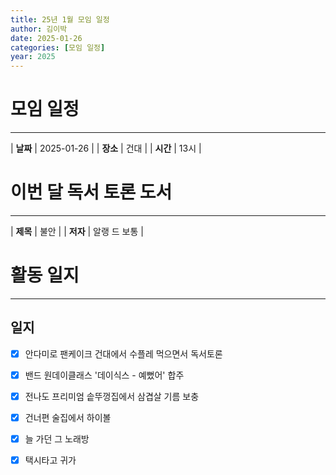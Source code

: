 ```yaml
---
title: 25년 1월 모임 일정
author: 김이박
date: 2025-01-26
categories: [모임 일정]
year: 2025
---
```


# **모임 일정**
---

| **날짜** | 2025-01-26 |
| **장소** | 건대        |
| **시간** | 13시   |


# **이번 달 독서 토론 도서**
---

| **제목** | 불안 |
| **저자** | 알랭 드 보통   |

# **활동 일지**
---
## **일지**  
  - [x] 안다미로 팬케이크 건대에서 수플레 먹으면서 독서토론
  - [x] 밴드 원데이클래스 '데이식스 - 예뻤어' 합주
  - [x] 전나도 프리미엄 솥뚜껑집에서 삼겹살 기름 보충
  - [x] 건너편 술집에서 하이볼
  - [x] 늘 가던 그 노래방
  - [x] 택시타고 귀가

